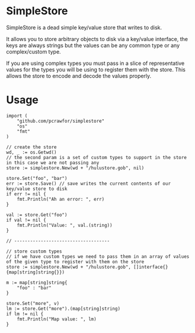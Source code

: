 # SimpleStore

SimpleStore is a dead simple key/value store that writes to disk.

It allows you to store arbitrary objects to disk via a key/value interface, the keys are always strings but the values can be any common type or any complex/custom type.

If you are using complex types you must pass in a slice of representative values for the types you will be using to register them with the store.  This allows the store to encode and decode the values properly.

# Usage

    import (
        "github.com/pcrawfor/simplestore"
        "os"
        "fmt"
    )

    // create the store
    wd, _ := os.Getwd()
    // the second param is a set of custom types to support in the store in this case we are not passing any
    store := simplestore.New(wd + "/hulustore.gob", nil)

    store.Set("foo", "bar")
    err := store.Save() // save writes the current contents of our key/value store to disk
    if err != nil {
        fmt.Println("Ah an error: ", err)
    }

    val := store.Get("foo")
    if val != nil {
        fmt.Println("Value: ", val.(string))
    }

    // ------------------------------------

    // store custom types
    // if we have custom types we need to pass them in an array of values of the given type to register with them on the store
    store := simplestore.New(wd + "/hulustore.gob", []interface{}{map[string]string{}})

    m := map[string]string{
        "foo" : "bar"
    }

    store.Set("more", v)
    lm := store.Get("more").(map[string]string)
    if lm != nil {
        fmt.Println("Map value: ", lm)
    }
